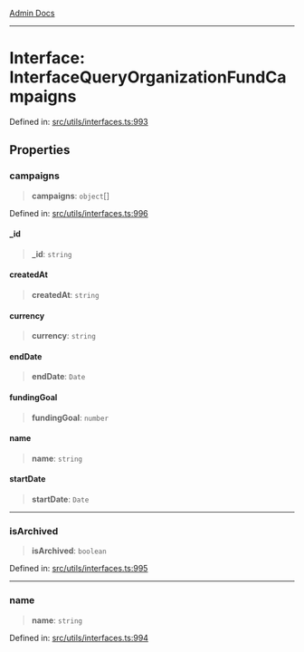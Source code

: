 [Admin Docs](/)

***

# Interface: InterfaceQueryOrganizationFundCampaigns

Defined in: [src/utils/interfaces.ts:993](https://github.com/PalisadoesFoundation/talawa-admin/blob/main/src/utils/interfaces.ts#L993)

## Properties

### campaigns

> **campaigns**: `object`[]

Defined in: [src/utils/interfaces.ts:996](https://github.com/PalisadoesFoundation/talawa-admin/blob/main/src/utils/interfaces.ts#L996)

#### \_id

> **\_id**: `string`

#### createdAt

> **createdAt**: `string`

#### currency

> **currency**: `string`

#### endDate

> **endDate**: `Date`

#### fundingGoal

> **fundingGoal**: `number`

#### name

> **name**: `string`

#### startDate

> **startDate**: `Date`

***

### isArchived

> **isArchived**: `boolean`

Defined in: [src/utils/interfaces.ts:995](https://github.com/PalisadoesFoundation/talawa-admin/blob/main/src/utils/interfaces.ts#L995)

***

### name

> **name**: `string`

Defined in: [src/utils/interfaces.ts:994](https://github.com/PalisadoesFoundation/talawa-admin/blob/main/src/utils/interfaces.ts#L994)
